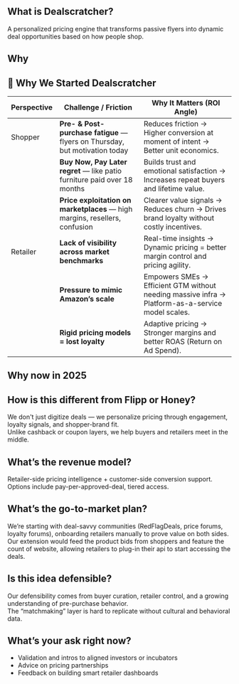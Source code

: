 ## What is Dealscratcher?
A personalized pricing engine that transforms passive flyers into dynamic deal opportunities based on how people shop.

## Why
## 🧭 Why We Started Dealscratcher

| Perspective  | Challenge / Friction                                              | Why It Matters (ROI Angle)                                                               |
|--------------|-------------------------------------------------------------------|-------------------------------------------------------------------------------------------|
| Shopper   | **Pre- & Post-purchase fatigue** — flyers on Thursday, but motivation today | Reduces friction → Higher conversion at moment of intent → Better unit economics.        |
|              | **Buy Now, Pay Later regret** — like patio furniture paid over 18 months     | Builds trust and emotional satisfaction → Increases repeat buyers and lifetime value.    |
|              | **Price exploitation on marketplaces** — high margins, resellers, confusion   | Clearer value signals → Reduces churn → Drives brand loyalty without costly incentives.  |
| Retailer  | **Lack of visibility across market benchmarks**                                | Real-time insights → Dynamic pricing = better margin control and pricing agility.        |
|              | **Pressure to mimic Amazon’s scale**                                          | Empowers SMEs → Efficient GTM without needing massive infra → Platform-as-a-service model scales. |
|              | **Rigid pricing models = lost loyalty**                                       | Adaptive pricing → Stronger margins and better ROAS (Return on Ad Spend).                |

## Why now in 2025

## How is this different from Flipp or Honey?
We don't just digitize deals — we personalize pricing through engagement, loyalty signals, and shopper-brand fit.  
Unlike cashback or coupon layers, we help buyers and retailers meet in the middle.

## What’s the revenue model?
Retailer-side pricing intelligence + customer-side conversion support.  
Options include pay-per-approved-deal, tiered access.

## What’s the go-to-market plan?
We’re starting with deal-savvy communities (RedFlagDeals, price forums, loyalty forums), onboarding retailers manually to prove value on both sides. Our extension would feed the product bids from shoppers and feature the count of website, allowing retailers to plug-in their api to start accessing the deals.

## Is this idea defensible?
Our defensibility comes from buyer curation, retailer control, and a growing understanding of pre-purchase behavior.  
The “matchmaking” layer is hard to replicate without cultural and behavioral data.

## What’s your ask right now?
- Validation and intros to aligned investors or incubators
- Advice on pricing partnerships
- Feedback on building smart retailer dashboards
